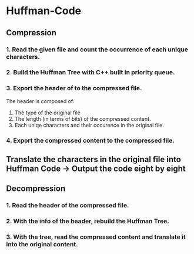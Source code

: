# Huffman-Code

## Compression
### 1. Read the given file and count the occurrence of each unique characters.

### 2. Build the Huffman Tree with C++ built in priority queue.

### 3. Export the header of to the compressed file.
The header is composed of:
1. The type of the original file
2. The length (in terms of bits) of the compressed content.
3. Each uniqe characters and their occurence in the original file.

### 4. Export the compressed content to the compressed file.

Translate the characters in the original file into Huffman Code
-> Output the code eight by eight
---

## Decompression
### 1. Read the header of the compressed file.

### 2. With the info of the header, rebuild the Huffman Tree.

### 3. With the tree, read the compressed content and translate it into the original content.
